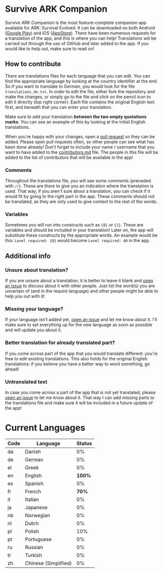 # Survive ARK Companion 
Survive ARK Companion is the most feature-complete companion app available for ARK: Survival Evolved. It can be downloaded on both Android ([Google Play](https://play.google.com/store/apps/details?id=com.landdragoon.sacompanion)) and iOS ([AppStore](https://itunes.apple.com/nl/app/survive-ark-companion/id1124027004?mt=8)). There have been numerous requests for a translation of the app, and this is where you can help! 
Translations will be carried out through the use of GitHub and later added to the app. If you would like to help out, make sure to read on!

## How to contribute
There are translations files for each language that you can edit. You can find the appropriate language by looking at the country identifier at the end. So if you want to translate to German, you would look for the file `translations_de.txt`. In order to edit the file, either fork the repository and make the changes, or simply go to the file and click on the pencil icon to edit it directly (top right corner). Each file contains the original English text first, and beneath that you can enter your translation.

Make sure to add your translation **between the two empty quotations marks**. You can see an example of this by looking at the initial English translations. 

When you're happy with your changes, open a [pull request](https://help.github.com/articles/using-pull-requests/) so they can be added. Please open pull requests often, so other people can see what has been done already! Don't forget to include your name / username that you want to have added to the [contributors.md](contributors.md) file. The people in this file will be added to the list of contributors that will be available in the app!
### Comments
Throughout the translations file, you will see some comments (preceded with `//`). These are there to give you an indication where the translation is used. That way, if you aren't sure about a translation, you can check if it would fit by going to the right part in the app. These comments should not be translated, as they are only used to give context to the rest of the words.
### Variables
Sometimes you will run into constructs such as `{0}` or `{1}`. These are variables and should be included in your translation! Later on, the app will substitute these constructs by the appropriate words. An example would be this: `Level required: {0}` would become `Level required: 40` in the app. 
## Additional info

### Unsure about translation?
If you are unsure about a translation, it is better to leave it blank and [open an issue](https://github.com/SACompanion/translations/issues/new) to discuss about it with other people. Just list the word(s) you are uncertain of (and in the require language) and other people might be able to help you out with it! 
### Missing your language?
If your language isn't added yet, [open an issue](https://github.com/SACompanion/translations/issues/new) and let me know about it. I'll make sure to set everything up for the new language as soon as possible and will update you about it.
### Better translation for already translated part?
If you come across part of the app that you would translate different: you're free to edit existing translations. This also holds for the original English translations: if you believe you have a better way to word something, go ahead!
### Untranslated text
In case you come across a part of the app that is not yet translated, please [open an issue](https://github.com/SACompanion/translations/issues/new) to let me know about it. That way I can add missing parts to the translations file and make sure it will be included in a future update of the app!
# Current Languages
| Code | Language | Status |
| ---- | -------- | -------- |
| da | Danish | 0% |
| de | German | 0% |
| el | Greek | 0% |
| en | English | **100%** |
| es | Spanish | 0% |
| fr | French | **70%** |
| it | Italian | 0% |
| ja | Japanese | 0% |
| nb | Norwegian | 0% |
| nl | Dutch | 0% |
| pl | Polish | 10% |
| pt | Portuguese | 0% |
| ru | Russian | 0% |
| tr | Turkish | 0% |
| zh | Chinese (Simplified) | 0% |